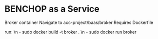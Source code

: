 # BENCHOP as a Service

Broker container 
  Navigate to acc-project/baas/broker
  Requires Dockerfile
  
  run: \n
    - sudo docker build -t broker . \n
    - sudo docker run broker
  
  
